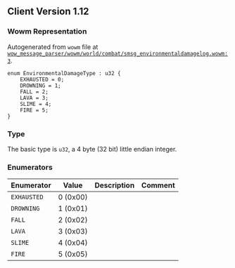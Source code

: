 ## Client Version 1.12

### Wowm Representation

Autogenerated from `wowm` file at [`wow_message_parser/wowm/world/combat/smsg_environmentaldamagelog.wowm:3`](https://github.com/gtker/wow_messages/tree/main/wow_message_parser/wowm/world/combat/smsg_environmentaldamagelog.wowm#L3).
```rust,ignore
enum EnvironmentalDamageType : u32 {
    EXHAUSTED = 0;
    DROWNING = 1;
    FALL = 2;
    LAVA = 3;
    SLIME = 4;
    FIRE = 5;
}
```
### Type
The basic type is `u32`, a 4 byte (32 bit) little endian integer.
### Enumerators
| Enumerator | Value  | Description | Comment |
| --------- | -------- | ----------- | ------- |
| `EXHAUSTED` | 0 (0x00) |  |  |
| `DROWNING` | 1 (0x01) |  |  |
| `FALL` | 2 (0x02) |  |  |
| `LAVA` | 3 (0x03) |  |  |
| `SLIME` | 4 (0x04) |  |  |
| `FIRE` | 5 (0x05) |  |  |
